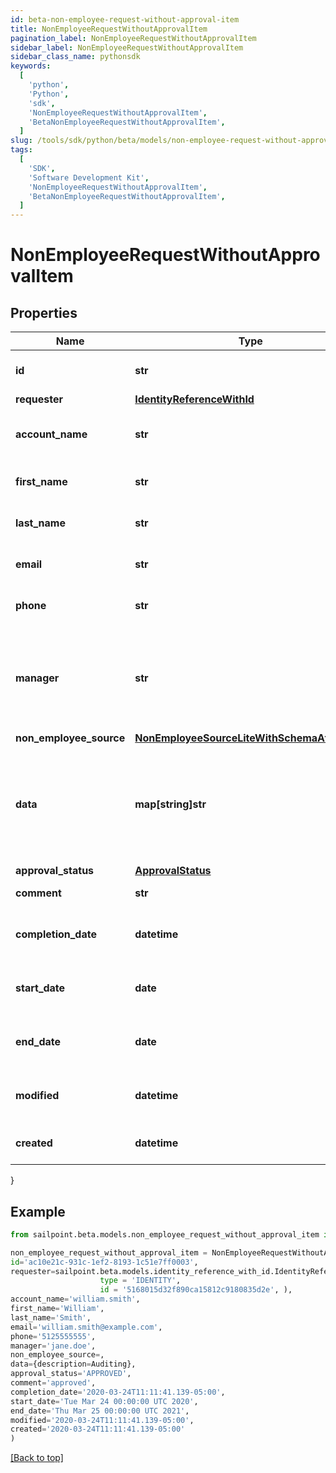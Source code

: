 ```yaml
---
id: beta-non-employee-request-without-approval-item
title: NonEmployeeRequestWithoutApprovalItem
pagination_label: NonEmployeeRequestWithoutApprovalItem
sidebar_label: NonEmployeeRequestWithoutApprovalItem
sidebar_class_name: pythonsdk
keywords:
  [
    'python',
    'Python',
    'sdk',
    'NonEmployeeRequestWithoutApprovalItem',
    'BetaNonEmployeeRequestWithoutApprovalItem',
  ]
slug: /tools/sdk/python/beta/models/non-employee-request-without-approval-item
tags:
  [
    'SDK',
    'Software Development Kit',
    'NonEmployeeRequestWithoutApprovalItem',
    'BetaNonEmployeeRequestWithoutApprovalItem',
  ]
---
```


# NonEmployeeRequestWithoutApprovalItem

## Properties

| Name | Type | Description | Notes |
| --- | --- | --- | --- |
| **id** | **str** | Non-Employee request id. | [optional] |
| **requester** | [**IdentityReferenceWithId**](identity-reference-with-id) |  | [optional] |
| **account_name** | **str** | Requested identity account name. | [optional] |
| **first_name** | **str** | Non-Employee's first name. | [optional] |
| **last_name** | **str** | Non-Employee's last name. | [optional] |
| **email** | **str** | Non-Employee's email. | [optional] |
| **phone** | **str** | Non-Employee's phone. | [optional] |
| **manager** | **str** | The account ID of a valid identity to serve as this non-employee's manager. | [optional] |
| **non_employee_source** | [**NonEmployeeSourceLiteWithSchemaAttributes**](non-employee-source-lite-with-schema-attributes) |  | [optional] |
| **data** | **map[string]str** | Additional attributes for a non-employee. Up to 10 custom attributes can be added. | [optional] |
| **approval_status** | [**ApprovalStatus**](approval-status) |  | [optional] |
| **comment** | **str** | Comment of requester | [optional] |
| **completion_date** | **datetime** | When the request was completely approved. | [optional] |
| **start_date** | **date** | Non-Employee employment start date. | [optional] |
| **end_date** | **date** | Non-Employee employment end date. | [optional] |
| **modified** | **datetime** | When the request was last modified. | [optional] |
| **created** | **datetime** | When the request was created. | [optional] |

}

## Example

```python
from sailpoint.beta.models.non_employee_request_without_approval_item import NonEmployeeRequestWithoutApprovalItem

non_employee_request_without_approval_item = NonEmployeeRequestWithoutApprovalItem(
id='ac10e21c-931c-1ef2-8193-1c51e7ff0003',
requester=sailpoint.beta.models.identity_reference_with_id.IdentityReferenceWithId(
                    type = 'IDENTITY',
                    id = '5168015d32f890ca15812c9180835d2e', ),
account_name='william.smith',
first_name='William',
last_name='Smith',
email='william.smith@example.com',
phone='5125555555',
manager='jane.doe',
non_employee_source=,
data={description=Auditing},
approval_status='APPROVED',
comment='approved',
completion_date='2020-03-24T11:11:41.139-05:00',
start_date='Tue Mar 24 00:00:00 UTC 2020',
end_date='Thu Mar 25 00:00:00 UTC 2021',
modified='2020-03-24T11:11:41.139-05:00',
created='2020-03-24T11:11:41.139-05:00'
)

```

[[Back to top]](#)
